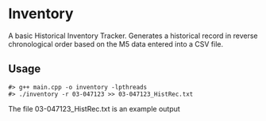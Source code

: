 # Inventory
A basic Historical Inventory Tracker. Generates a historical record in reverse chronological order based on the M5 data entered into a CSV file.
## Usage
```
#> g++ main.cpp -o inventory -lpthreads
#> ./inventory -r 03-047123 >> 03-047123_HistRec.txt
```
The file 03-047123_HistRec.txt is an example output
